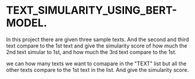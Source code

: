 
# TEXT_SIMULARITY_USING_BERT-MODEL.


In this project there are given three sample texts. And the second and third text compare to the 1st text and give the simularity score of how much the 2nd text simular to 1st, and how much the 3rd text compare to the 1st.

we can how many texts we want to comapare in the "TEXT" list but all the other texts compare to the 1st text in the list. And give the simularity score.
